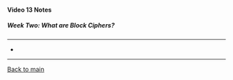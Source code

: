 #### Video 13 Notes

##### Week Two: What are Block Ciphers?
---
- 

---

[Back to main](https://github.com/rot0xd/Coursera/blob/master/Cryptography/I/README.md)

